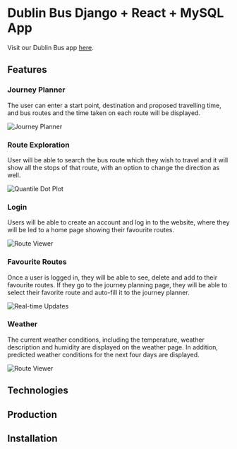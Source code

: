 # Dublin Bus Django + React + MySQL App


<Background>

Visit our Dublin Bus app [here](http://137.43.49.30/).

## Features

### Journey Planner

The user can enter a start point, destination and proposed travelling time, and bus routes and the time taken on each route will be displayed.

![Journey Planner](Dublinbusapp/static/img/JourneyPlanner.gif)

### Route Exploration

User will be able to search the bus route which they wish to travel and it will show all the stops of that route, with an option to change the direction as well. 

![Quantile Dot Plot](dublinbus/main/static/img/RouteExploration.gif)

### Login 

Users will be able to create an account and log in to the website, where they will be led to a home page showing their favourite routes.

![Route Viewer](dublinbus/main/static/img/Favourite-Routes.gif)

### Favourite Routes

Once a user is logged in, they will be able to see, delete and add to their favourite routes. If they go to the journey planning page, they will be able to select their favorite route and auto-fill it to the journey planner. 

![Real-time Updates](dublinbus/main/static/img/Login.gif)

### Weather 

The current weather conditions, including the temperature, weather description and humidity are displayed on the weather page. In addition, predicted weather conditions for the next four days are displayed.

![Route Viewer](dublinbus/main/static/img/Weather.gif)


## Technologies

<Description>

## Production
<Deployment background>

## Installation

<Installation process>
